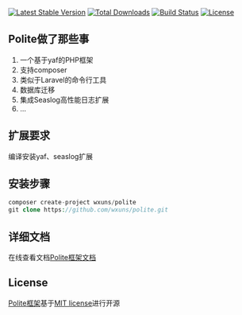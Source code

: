 [![Latest Stable Version](https://poser.pugx.org/wxuns/polite/v/stable)](https://packagist.org/packages/wxuns/polite)
[![Total Downloads](https://poser.pugx.org/wxuns/polite/downloads)](https://packagist.org/packages/wxuns/polite)
[![Build Status](https://api.travis-ci.org/wxuns/polite.svg)](https://travis-ci.org/wxuns/polite)
[![License](https://poser.pugx.org/wxuns/polite/license)](https://packagist.org/packages/wxuns/polite)

**Polite做了那些事**
----
1. 一个基于yaf的PHP框架
2. 支持composer
3. 类似于Laravel的命令行工具
4. 数据库迁移
5. 集成Seaslog高性能日志扩展
6.  ...

**扩展要求**
----
编译安装yaf、seaslog扩展

**安装步骤**
----
```php
composer create-project wxuns/polite
git clone https://github.com/wxuns/polite.git
```

**详细文档**
----
在线查看文档[Polite框架文档](https://doc.wxuns.cn "Polite框架文档")

**License**
----
[Polite框架](https://github.com/wxuns/polite.git "Polite框架")基于[MIT license](http://opensource.org/licenses/MIT)进行开源
